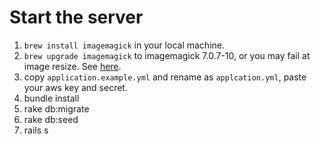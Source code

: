 # Start the server

1. `brew install imagemagick` in your local machine.
1. `brew upgrade imagemagick` to imagemagick 7.0.7-10, or you may fail at image resize. See [here](https://github.com/carrierwaveuploader/carrierwave/issues/1486#issuecomment-276548664).
1. copy `application.example.yml` and rename as `applcation.yml`, paste your aws key and secret.
1. bundle install
1. rake db:migrate
1. rake db:seed
1. rails s
